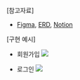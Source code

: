 [참고자료]

- [Figma](https://www.figma.com/design/uIMH5k8d7IWKL69psEaWBU/%EC%97%90%EC%9D%B4%EC%95%84%EC%9D%B4%EB%B0%94-%7C-%EC%9D%B4%EC%A3%BC%ED%99%8D?node-id=0-1&t=TpLlb0TfiathyUDD-1), [ERD](https://www.erdcloud.com/d/ESNQdFuX48tEhhmHi), [Notion](https://www.notion.so/5a245a990cfe4fb99af8476b412848b7?pvs=4)

[구현 예시]

- 회원가입
![](https://velog.velcdn.com/images/dlwnghd/post/565928dd-831f-4959-afaf-ad16752308ed/image.gif)

- 로그인
![](https://velog.velcdn.com/images/dlwnghd/post/24f02374-edf1-4185-92e1-15aa3831e9f5/image.gif)